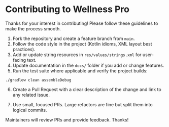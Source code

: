 # Contributing to Wellness Pro

Thanks for your interest in contributing! Please follow these guidelines to make the process smooth.

1. Fork the repository and create a feature branch from `main`.
2. Follow the code style in the project (Kotlin idioms, XML layout best practices).
3. Add or update string resources in `res/values/strings.xml` for user-facing text.
4. Update documentation in the `docs/` folder if you add or change features.
5. Run the test suite where applicable and verify the project builds:

```pwsh
./gradlew clean assembleDebug
```

6. Create a Pull Request with a clear description of the change and link to any related issue.

7. Use small, focused PRs. Large refactors are fine but split them into logical commits.

Maintainers will review PRs and provide feedback. Thanks!
